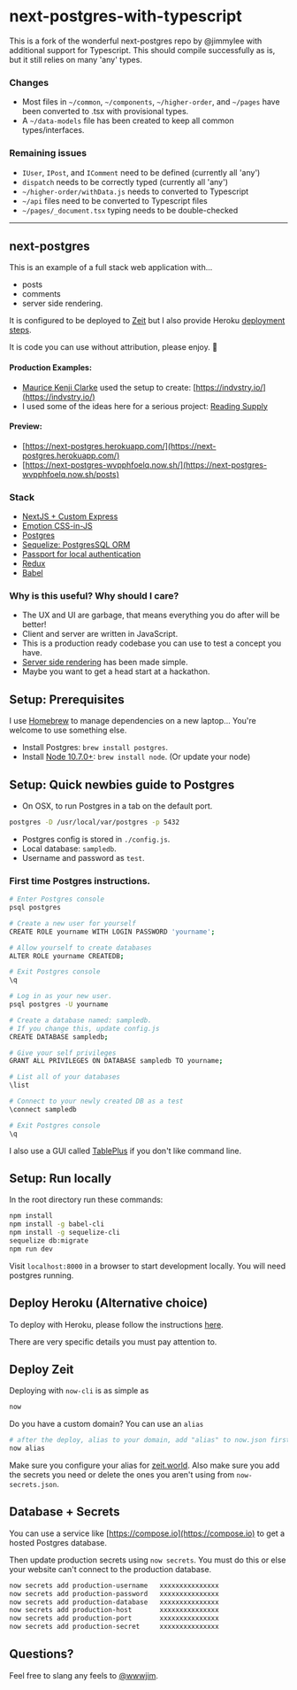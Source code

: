 # next-postgres-with-typescript
This is a fork of the wonderful next-postgres repo by @jimmylee with additional support for Typescript. This should compile successfully as is, but it still relies on many 'any' types.

### Changes
- Most files in `~/common`, `~/components`, `~/higher-order`, and `~/pages` have been converted to .tsx with provisional types.
- A `~/data-models` file has been created to keep all common types/interfaces. 

### Remaining issues
- `IUser`, `IPost`, and `IComment` need to be defined (currently all 'any')
- `dispatch` needs to be correctly typed (currently all 'any')
- `~/higher-order/withData.js` needs to converted to Typescript
- `~/api` files need to be converted to Typescript files
- `~/pages/_document.tsx` typing needs to be double-checked


---

## next-postgres

This is an example of a full stack web application with...

- posts
- comments
- server side rendering.

It is configured to be deployed to [Zeit](https://zeit.co) but I also provide Heroku [deployment steps](https://github.com/jimmylee/next-postgres/blob/master/HEROKU.md).

It is code you can use without attribution, please enjoy. 🙏

#### Production Examples:

- [Maurice Kenji Clarke](https://twitter.com/mauricekenji) used the setup to create: [https://indvstry.io/](https://indvstry.io/)
- I used some of the ideas here for a serious project: [Reading Supply](https://reading.supply)

#### Preview:

- [https://next-postgres.herokuapp.com/](https://next-postgres.herokuapp.com/)
- [https://next-postgres-wvpphfoelq.now.sh/](https://next-postgres-wvpphfoelq.now.sh/posts)

### Stack

- [NextJS + Custom Express](https://github.com/zeit/next.js/)
- [Emotion CSS-in-JS](https://github.com/emotion-js/emotion)
- [Postgres](https://www.postgresql.org/)
- [Sequelize: PostgresSQL ORM](http://docs.sequelizejs.com/)
- [Passport for local authentication](http://passportjs.org/)
- [Redux](http://redux.js.org/)
- [Babel](https://babeljs.io/)

### Why is this useful? Why should I care?

- The UX and UI are garbage, that means everything you do after will be better!
- Client and server are written in JavaScript.
- This is a production ready codebase you can use to test a concept you have.
- [Server side rendering](https://zeit.co/blog/next2) has been made simple.
- Maybe you want to get a head start at a hackathon.

## Setup: Prerequisites

I use [Homebrew](https://brew.sh/) to manage dependencies on a new laptop... You're welcome to use something else.

- Install Postgres: `brew install postgres`.
- Install [Node 10.7.0+](https://nodejs.org/en/): `brew install node`. (Or update your node)

## Setup: Quick newbies guide to Postgres

- On OSX, to run Postgres in a tab on the default port.

```sh
postgres -D /usr/local/var/postgres -p 5432
```

- Postgres config is stored in `./config.js`.
- Local database: `sampledb`.
- Username and password as `test`.

### First time Postgres instructions.

```sh
# Enter Postgres console
psql postgres

# Create a new user for yourself
CREATE ROLE yourname WITH LOGIN PASSWORD 'yourname';

# Allow yourself to create databases
ALTER ROLE yourname CREATEDB;

# Exit Postgres console
\q

# Log in as your new user.
psql postgres -U yourname

# Create a database named: sampledb.
# If you change this, update config.js
CREATE DATABASE sampledb;

# Give your self privileges
GRANT ALL PRIVILEGES ON DATABASE sampledb TO yourname;

# List all of your databases
\list

# Connect to your newly created DB as a test
\connect sampledb

# Exit Postgres console
\q
```

I also use a GUI called [TablePlus](https://tableplus.io/) if you don't like command line.

## Setup: Run locally

In the root directory run these commands:

```sh
npm install
npm install -g babel-cli
npm install -g sequelize-cli
sequelize db:migrate
npm run dev
```

Visit `localhost:8000` in a browser to start development locally. You will need postgres running.

## Deploy Heroku (Alternative choice)

To deploy with Heroku, please follow the instructions [here](https://github.com/jimmylee/next-postgres/blob/master/HEROKU.md).

There are very specific details you must pay attention to.

## Deploy Zeit

Deploying with `now-cli` is as simple as

```sh
now
```

Do you have a custom domain? You can use an `alias`

```sh
# after the deploy, alias to your domain, add "alias" to now.json first
now alias
```

Make sure you configure your alias for [zeit.world](https://zeit.world). Also make sure you add the secrets you need or delete the ones you aren't using from `now-secrets.json`.

## Database + Secrets

You can use a service like [https://compose.io](https://compose.io) to get a hosted Postgres database.

Then update production secrets using `now secrets`. You must do this or else your website can't connect to the production database.

```sh
now secrets add production-username   xxxxxxxxxxxxxxx
now secrets add production-password   xxxxxxxxxxxxxxx
now secrets add production-database   xxxxxxxxxxxxxxx
now secrets add production-host       xxxxxxxxxxxxxxx
now secrets add production-port       xxxxxxxxxxxxxxx
now secrets add production-secret     xxxxxxxxxxxxxxx
```

## Questions?

Feel free to slang any feels to [@wwwjim](https://twitter.com/wwwjim).
